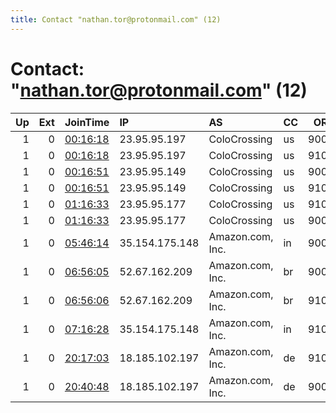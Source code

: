 ```yaml
---
title: Contact "nathan.tor@protonmail.com" (12)
---
```


# Contact: "nathan.tor@protonmail.com" (12)

|   Up |   Ext | JoinTime                                                                                            | IP             | AS               | CC   |   ORp |   Dirp | OS    | Version   | Nickname   |   eFamMembers |
|-----:|------:|:----------------------------------------------------------------------------------------------------|:---------------|:-----------------|:-----|------:|-------:|:------|:----------|:-----------|--------------:|
|    1 |     0 | [00:16:18](https://metrics.torproject.org/rs.html#details/0D8CFCFF01100F5626A35F2C3D6A6F1081FCF3AD) | 23.95.95.197   | ColoCrossing     | us   |  9000 |   9001 | Linux | 0.3.4.9   | swerelays  |            28 |
|    1 |     0 | [00:16:18](https://metrics.torproject.org/rs.html#details/F5180DEF1CB33A09DA10AF172BF5E01EA1A9B579) | 23.95.95.197   | ColoCrossing     | us   |  9100 |   9101 | Linux | 0.3.4.9   | swerelays  |            28 |
|    1 |     0 | [00:16:51](https://metrics.torproject.org/rs.html#details/3B1C13AF2D6BC6C419ACC8464667B608827DEF34) | 23.95.95.149   | ColoCrossing     | us   |  9000 |   9001 | Linux | 0.3.4.9   | swerelays  |            28 |
|    1 |     0 | [00:16:51](https://metrics.torproject.org/rs.html#details/C7086D5DC6232972B70E36E8FC1B0FBA4851E4F6) | 23.95.95.149   | ColoCrossing     | us   |  9100 |   9101 | Linux | 0.3.4.9   | swerelays  |            28 |
|    1 |     0 | [01:16:33](https://metrics.torproject.org/rs.html#details/46DB1E26C4224DEAFB83D9C9457F722F68AE948C) | 23.95.95.177   | ColoCrossing     | us   |  9100 |   9101 | Linux | 0.3.4.9   | swerelays  |            28 |
|    1 |     0 | [01:16:33](https://metrics.torproject.org/rs.html#details/95D6353B5A792DEA201F5C5D395E30162F6DB8F7) | 23.95.95.177   | ColoCrossing     | us   |  9000 |   9001 | Linux | 0.3.4.9   | swerelays  |            28 |
|    1 |     0 | [05:46:14](https://metrics.torproject.org/rs.html#details/ABE10D27D6ACD011E85B0855F9E9648661908BAA) | 35.154.175.148 | Amazon.com, Inc. | in   |  9000 |   9001 | Linux | 0.3.4.9   | swerelays  |            28 |
|    1 |     0 | [06:56:05](https://metrics.torproject.org/rs.html#details/E669EF44224BC6DDB1D9B7099828D8CA73F6258E) | 52.67.162.209  | Amazon.com, Inc. | br   |  9000 |   9001 | Linux | 0.3.4.9   | swerelays  |            28 |
|    1 |     0 | [06:56:06](https://metrics.torproject.org/rs.html#details/CF9D15139E12B4F6688799F49D8022F262C466CC) | 52.67.162.209  | Amazon.com, Inc. | br   |  9100 |   9101 | Linux | 0.3.4.9   | swerelays  |            28 |
|    1 |     0 | [07:16:28](https://metrics.torproject.org/rs.html#details/F57265FA42472078C697837B1F91E240C930CA0E) | 35.154.175.148 | Amazon.com, Inc. | in   |  9100 |   9101 | Linux | 0.3.4.9   | swerelays  |            28 |
|    1 |     0 | [20:17:03](https://metrics.torproject.org/rs.html#details/F1B22D2F3A01EB658C78889C96FC4412918B2143) | 18.185.102.197 | Amazon.com, Inc. | de   |  9100 |   9101 | Linux | 0.3.4.9   | swerelays  |            28 |
|    1 |     0 | [20:40:48](https://metrics.torproject.org/rs.html#details/7C05672F1E478DF6ED431EEB4F9F43B27DAAC647) | 18.185.102.197 | Amazon.com, Inc. | de   |  9000 |   9001 | Linux | 0.3.4.9   | swerelays  |            28 |
